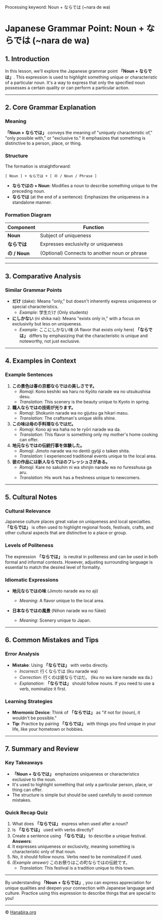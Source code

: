 Processing keyword: Noun + ならでは (~nara de wa)
# Japanese Grammar Point: Noun + ならでは (~nara de wa)

## 1. Introduction
In this lesson, we'll explore the Japanese grammar point **「Noun + ならでは」**. This expression is used to highlight something unique or characteristic of a particular noun. It's a way to express that only the specified noun possesses a certain quality or can perform a particular action.

---
## 2. Core Grammar Explanation
### Meaning
**「Noun + ならでは」** conveys the meaning of "uniquely characteristic of," "only possible with," or "exclusive to." It emphasizes that something is distinctive to a person, place, or thing.
### Structure
The formation is straightforward:
```
[ Noun ] + ならでは + [ の / Noun / Phrase ]
```
- **ならではの + Noun**: Modifies a noun to describe something unique to the preceding noun.
- **ならでは** (at the end of a sentence): Emphasizes the uniqueness in a standalone manner.
### Formation Diagram
| Component     | Function                             |
|---------------|--------------------------------------|
| **Noun**      | Subject of uniqueness                |
| **ならでは**   | Expresses exclusivity or uniqueness  |
| **の / Noun** | (Optional) Connects to another noun or phrase |
---
## 3. Comparative Analysis
### Similar Grammar Points
- **だけ** (dake): Means "only," but doesn't inherently express uniqueness or special characteristics.
  - *Example*: 学生だけ (Only students)
- **にしかない** (ni shika nai): Means "exists only in," with a focus on exclusivity but less on uniqueness.
  - *Example*: ここにしかない味 (A flavor that exists only here)
**「ならでは」** differs by emphasizing that the characteristic is unique and noteworthy, not just exclusive.
---
## 4. Examples in Context
### Example Sentences
1. **この景色は春の京都ならではの美しさです。**
   - *Romaji*: Kono keshiki wa haru no Kyōto narade wa no utsukushisa desu.
   - *Translation*: This scenery is the beauty unique to Kyoto in spring.
2. **職人ならではの技術が光ります。**
   - *Romaji*: Shokunin narade wa no gijutsu ga hikari masu.
   - *Translation*: The craftsman's unique skills shine.
3. **この味は母の手料理ならではだ。**
   - *Romaji*: Kono aji wa haha no te ryōri narade wa da.
   - *Translation*: This flavor is something only my mother's home cooking can offer.
4. **地元ならではの伝統行事を体験した。**
   - *Romaji*: Jimoto narade wa no dentō gyōji o taiken shita.
   - *Translation*: I experienced traditional events unique to the local area.
5. **彼の作品には新人ならではのフレッシュさがある。**
   - *Romaji*: Kare no sakuhin ni wa shinjin narade wa no furesshusa ga aru.
   - *Translation*: His work has a freshness unique to newcomers.
---
## 5. Cultural Notes
### Cultural Relevance
Japanese culture places great value on uniqueness and local specialties. **「ならでは」** is often used to highlight regional foods, festivals, crafts, and other cultural aspects that are distinctive to a place or group.
### Levels of Politeness
The expression **「ならでは」** is neutral in politeness and can be used in both formal and informal contexts. However, adjusting surrounding language is essential to match the desired level of formality.
### Idiomatic Expressions
- **地元ならではの味** (Jimoto narade wa no aji)
  - *Meaning*: A flavor unique to the local area.
  
- **日本ならではの風景** (Nihon narade wa no fūkei)
  - *Meaning*: Scenery unique to Japan.
---
## 6. Common Mistakes and Tips
### Error Analysis
- **Mistake**: Using **「ならでは」** with verbs directly.
  - *Incorrect*: 行くならでは (Iku narade wa)
  - *Correction*: 行くのは彼ならではだ。 (Iku no wa kare narade wa da.)
  - *Explanation*: **「ならでは」** should follow nouns. If you need to use a verb, nominalize it first.
### Learning Strategies
- **Mnemonic Device**: Think of **「ならでは」** as "if not for (noun), it wouldn't be possible."
- **Tip**: Practice by pairing **「ならでは」** with things you find unique in your life, like your hometown or hobbies.
---
## 7. Summary and Review
### Key Takeaways
- **「Noun + ならでは」** emphasizes uniqueness or characteristics exclusive to the noun.
- It's used to highlight something that only a particular person, place, or thing can offer.
- The structure is simple but should be used carefully to avoid common mistakes.
### Quick Recap Quiz
1. What does **「ならでは」** express when used after a noun?
2. Is **「ならでは」** used with verbs directly?
3. Create a sentence using **「ならでは」** to describe a unique festival.
**Answers**:
1. It expresses uniqueness or exclusivity, meaning something is characteristic only of that noun.
2. No, it should follow nouns. Verbs need to be nominalized if used.
3. *(Example answer)* このお祭りはこの町ならではの伝統です。
   - *Translation*: This festival is a tradition unique to this town.
---
By understanding **「Noun + ならでは」**, you can express appreciation for unique qualities and deepen your connection with Japanese language and culture. Practice using this expression to describe things that are special to you!


---

© [Hanabira.org](https://hanabira.org)
